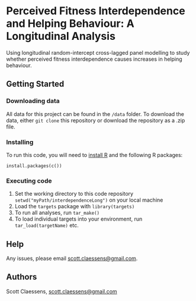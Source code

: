 # Perceived Fitness Interdependence and Helping Behaviour: A Longitudinal Analysis

Using longitudinal random-intercept cross-lagged panel modelling to study whether perceived fitness interdependence causes increases in helping behaviour.

## Getting Started

### Downloading data

All data for this project can be found in the `/data` folder. To download the data, either `git clone` this repository or download the repository as a .zip file.

### Installing

To run this code, you will need to [install R](https://www.r-project.org/) and the following R packages:

```
install.packages(c())
```

### Executing code

1. Set the working directory to this code repository `setwd("myPath/interdependenceLong")` on your local machine
2. Load the `targets` package with `library(targets)`
3. To run all analyses, run `tar_make()`
4. To load individual targets into your environment, run `tar_load(targetName)` etc.

## Help

Any issues, please email scott.claessens@gmail.com.

## Authors

Scott Claessens, scott.claessens@gmail.com
